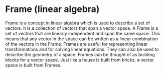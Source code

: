 # Frame (linear algebra)

Frame is a concept in linear algebra which is used to describe a set of vectors. It is a collection of vectors that span a vector space. A Frame is a set of vectors that are linearly independent and span the same space. This means that any vector in the space can be written as a linear combination of the vectors in the Frame. Frames are useful for representing linear transformations and for solving linear equations. They can also be used to describe the geometry of a space. Frames can be thought of as building blocks for a vector space. Just like a house is built from bricks, a vector space is built from Frames.
